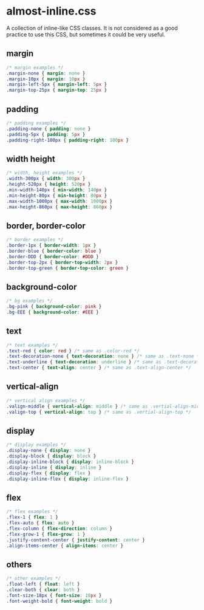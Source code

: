 # almost-inline.css

A collection of inline-like CSS classes. It is not considered as a good practice to use this CSS, but sometimes it could be very useful.

## margin
```css
/* margin examples */
.margin-none { margin: none }
.margin-10px { margin: 10px }
.margin-left-5px { margin-left: 5px }
.margin-top-25px { margin-top: 25px }
```

## padding
```css
/* padding examples */
.padding-none { padding: none }
.padding-5px { padding: 5px }
.padding-right-100px { padding-right: 100px }
```

## width height
```css
/* width, height examples */
.width-300px { width: 300px }
.height-520px { height: 520px }
.min-width-140px { min-width: 140px }
.min-height-80px { min-height: 80px }
.max-width-1000px { max-width: 1000px }
.max-height-860px { max-height: 860px }
```

## border, border-color
```css
/* border examples */
.border-1px { border-width: 1px }
.border-blue { border-color: blue }
.border-DDD { border-color: #DDD }
.border-top-2px { border-top-width: 2px }
.border-top-green { border-top-color: green }
```

## background-color
```css
/* bg examples */
.bg-pink { background-color: pink }
.bg-EEE { background-color: #EEE }
```

## text
```css
/* text examples */
.text-red { color: red } /* same as .color-red */
.text-decoration-none { text-decoration: none } /* same as .text-none */
.text-underline { text-decoration: underline } /* same as .text-decoration-underline */
.text-center { text-align: center } /* same as .text-align-center */
```

## vertical-align
```css
/* vertical align examples */
.valign-middle { vertical-align: middle } /* same as .vertial-align-middle */
.valign-top { vertical-align: top } /* same as .vertial-align-top */
```

## display
```css
/* display examples */
.display-none { display: none }
.display-block { display: block }
.display-inline-block { display: inline-block }
.display-inline { display: inline }
.display-flex { display: flex }
.display-inline-flex { display: inline-flex }
```

## flex
```css
/* flex examples */
.flex-1 { flex: 1 }
.flex-auto { flex: auto }
.flex-column { flex-direction: column }
.flex-grow-1 { flex-grow: 1 }
.justify-content-center { justify-content: center }
.align-items-center { align-items: center }
```

## others
```css
/* other examples */
.float-left { float: left }
.clear-both { clear: both }
.font-size-18px { font-size: 18px }
.font-weight-bold { font-weight: bold }
```
